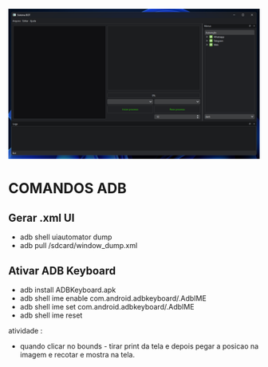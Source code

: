 ![alt text](image.png)


# COMANDOS ADB

## Gerar .xml UI
* adb shell uiautomator dump
* adb pull /sdcard/window_dump.xml

## Ativar ADB Keyboard
* adb install ADBKeyboard.apk 
* adb shell ime enable com.android.adbkeyboard/.AdbIME
* adb shell ime set com.android.adbkeyboard/.AdbIME 
* adb shell ime reset



atividade :

   - quando clicar no bounds - tirar print da tela e depois pegar a posicao na imagem e recotar e mostra na tela.